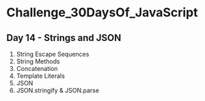# Challenge_30DaysOf_JavaScript

## Day 14 - Strings and JSON

1. String Escape Sequences
2. String Methods
3. Concatenation
4. Template Literals
5. JSON
6. JSON.stringify & JSON.parse